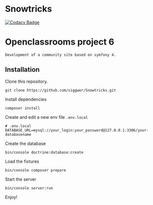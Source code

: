 # Snowtricks

[![Codacy Badge](https://api.codacy.com/project/badge/Grade/763a39ae9f95437ca40e02a3869af5bb)](https://www.codacy.com/manual/siggwer/Snowtricks?utm_source=github.com&amp;utm_medium=referral&amp;utm_content=siggwer/Snowtricks&amp;utm_campaign=Badge_Grade)

# Openclassrooms project 6
```
Development of a community site based on symfony 4.
```
## Installation

Clone this repository.
```
git clone https://github.com/siggwer/Snowtricks.git
```

Install dependencies
```
composer install
```

Create and edit a new env file `.env.local`
```
# .env.local
DATABASE_URL=mysql://your_login:your_password@127.0.0.1:3306/your-databasename
```

Create the database 
```
bin/console doctrine:database:create
```

Load the fixtures
```
bin/console composer prepare
```

Start the server
```
bin/console server:run
```

Enjoy!
